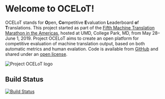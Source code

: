 # Welcome to OCELoT!

OCELoT stands for **O**pen, **Co**mpetitive **E**valuation **L**eaderboard **o**f **T**ranslations. This project started as part of the [Fifth Machine Translation Marathon in the Americas](http://statmt.org/mtma19/), hosted at UMD, College Park, MD, from May 28–June 1, 2019. Project OCELoT aims to create an open platform for competitive evaluation of machine translation output, based on both automatic metrics and human evalation. Code is available from [GitHub](https://github.com/cfedermann/OCELoT/) and shared under an [open license](https://github.com/cfedermann/OCELoT/blob/master/LICENSE).

![Project OCELoT logo](https://upload.wikimedia.org/wikipedia/commons/0/0f/Ocelotl.svg)

## Build Status

[![Build Status](https://dev.azure.com/cfedermann/Project%20OCELoT/_apis/build/status/cfedermann.OCELoT?branchName=master)](https://dev.azure.com/cfedermann/Project%20OCELoT/_build/latest?definitionId=1&branchName=master)
